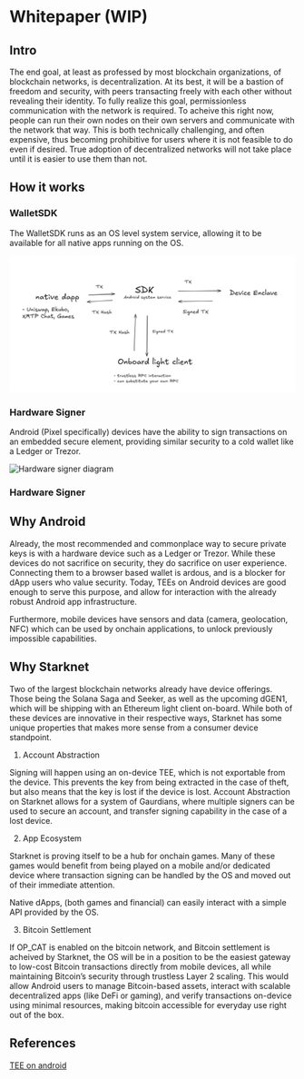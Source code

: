 
# Whitepaper (WIP)

## Intro

The end goal, at least as professed by most blockchain organizations, of blockchain networks, is decentralization.
At its best, it will be a bastion of freedom and security, with peers transacting freely with each other without revealing 
their identity. To fully realize this goal, permissionless communication with the network is required. To acheive this 
right now, people can run their own nodes on their own servers and communicate with the network that way. This is 
both technically challenging, and often expensive, thus becoming prohibitive for users where it is not feasible to do 
even if desired. True adoption of decentralized networks will not take place until it is easier to use them than not.

## How it works 

### WalletSDK

The WalletSDK runs as an OS level system service, allowing it to be available for all native apps running on the OS.

![Wallet SDK Diagram](./assets/walletsdk-diagram.png)

### Hardware Signer

Android (Pixel specifically) devices have the ability to sign transactions on an embedded secure element, providing 
similar security to a cold wallet like a Ledger or Trezor. 

![Hardware signer diagram](/assets/gaurdian-diagram.png)

### Hardware Signer 

## Why Android

Already, the most recommended and commonplace way to secure private keys is with a hardware device such as a Ledger 
or Trezor. While these devices do not sacrifice on security, they do sacrifice on user experience. Connecting them to 
a browser based wallet is ardous, and is a blocker for dApp users who value security. Today, TEEs on Android devices 
are good enough to serve this purpose, and allow for interaction with the already robust Android app infrastructure. 

Furthermore, mobile devices have sensors and data (camera, geolocation, NFC) which can be used by onchain applications, 
to unlock previously impossible capabilities. 

## Why Starknet

Two of the largest blockchain networks already have device offerings. Those being the Solana Saga and Seeker, as well 
as the upcoming dGEN1, which will be shipping with an Ethereum light client on-board. While both of these devices 
are innovative in their respective ways, Starknet has some unique properties that makes more sense from a consumer 
device standpoint. 

1. Account Abstraction 

Signing will happen using an on-device TEE, which is not 
exportable from the device. This prevents the key from being extracted in the case of theft, but also means 
that the key is lost if the device is lost. Account Abstraction on Starknet allows for a system of Gaurdians, where 
multiple signers can be used to secure an account, and transfer signing capability in the case of a lost device. 

2. App Ecosystem 

Starknet is proving itself to be a hub for onchain games. Many of these games would benefit from being played on a mobile
and/or dedicated device where transaction signing can be handled by the OS and moved out of their immediate attention.

Native dApps, (both games and financial) can easily interact with a simple API provided by the OS. 

3. Bitcoin Settlement 

If OP_CAT is enabled on the bitcoin network, and Bitcoin settlement is acheived by Starknet, the OS will be in a 
position to be the easiest gateway to low-cost Bitcoin transactions directly from mobile devices, all while maintaining 
Bitcoin’s security through trustless Layer 2 scaling. This would allow Android users to manage Bitcoin-based assets, 
interact with scalable decentralized apps (like DeFi or gaming), and verify transactions on-device using minimal resources, 
making bitcoin accessible for everyday use right out of the box.


## References 

[TEE on android](https://source.android.com/docs/security/features/keystore)
